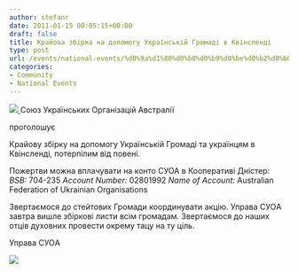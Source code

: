 ```yaml
---
author: stefanr
date: 2011-01-15 00:05:15+00:00
draft: false
title: Крайова збірка на допомогу Українській Громаді в Квінсленді
type: post
url: /events/national-events/%d0%9a%d1%80%d0%b0%d0%b9%d0%be%d0%b2%d0%b0-%d0%b7%d0%b1%d1%96%d1%80%d0%ba%d0%b0-%d0%bd%d0%b0-%d0%b4%d0%be%d0%bf%d0%be%d0%bc%d0%be%d0%b3%d1%83-%d0%a3%d0%ba%d1%80%d0%b0%d1%97%d0%bd%d1%81%d1%8c%d0%ba/
categories:
- Community
- National Events
---
```


[![](http://www.ozeukes.com/wp-content/uploads/2011/01/CYOA-logo-50pc2.jpg)
](http://www.ozeukes.com/wp-content/uploads/2011/01/CYOA-logo-50pc2.jpg)Cоюз Укрaїнських Організацій Aвстралії




проголошує




Крайову збірку на допомогу Українській Громаді та yкраїнцям в Квінсленді, потерпілим від повені.




Пожертви можна вплачувати на конто СУОА в Кооперативі Дністер:
_BSB:_ 704-235
_Account Number:_ 02801992
_Name of Account:_ Australian Federation of Ukrainian Organisations




Звертаємося до стейтових Громади координувати акцію. Управа CУОA завтра вишле збіркові листи всім громадам. Звертаємося до наших отців духовних провести окрему тацу на ту ціль.




Управа CУОA




[![](http://www.ozeukes.com/wp-content/uploads/2011/01/FINAL-FLOOD-RELIEF-UKRAINIAN-72dpi.jpg)
](http://www.ozeukes.com/wp-content/uploads/2011/01/FINAL-FLOOD-RELIEF-UKRAINIAN-72dpi.jpg)
